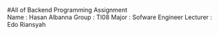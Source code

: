 #All of Backend Programming Assignment
<br/>
Name : Hasan Albanna
Group : TI08
Major : Sofware Engineer
Lecturer : Edo Riansyah

